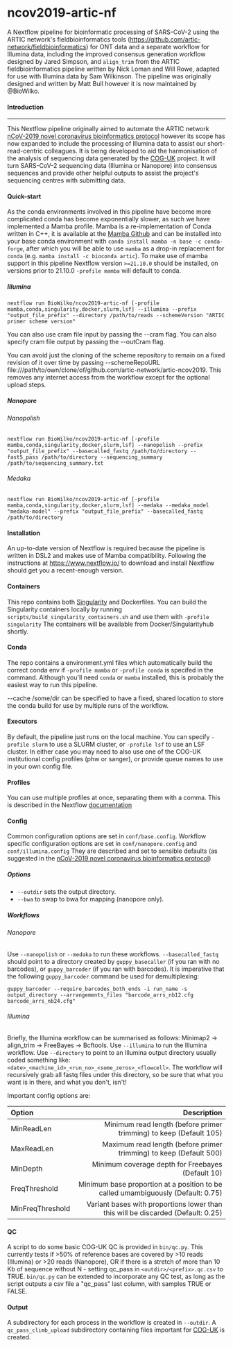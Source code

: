 # ncov2019-artic-nf
A Nextflow pipeline for bioinformatic processing of SARS-CoV-2 using the ARTIC network's fieldbioinformatics tools (https://github.com/artic-network/fieldbioinformatics) for ONT data and a separate workflow for Illumina data, including the improved consensus generation workflow designed by Jared Simpson, and `align_trim` from the ARTIC fieldbioinformatics pipeline written by Nick Loman and Will Rowe, adapted for use with Illumina data by Sam Wilkinson. The pipeline was originally designed and written by Matt Bull however it is now maintained by @BioWilko.


#### Introduction

------------

This Nextflow pipeline originally aimed to automate the ARTIC network [nCoV-2019 novel coronavirus bioinformatics protocol](https://artic.network/ncov-2019/ncov2019-bioinformatics-sop.html "nCoV-2019 novel coronavirus bioinformatics protocol") however its scope has now expanded to include the processing of Illumina data to assist our short-read-centric colleagues. It is being developed to aid the harmonisation of the analysis of sequencing data generated by the [COG-UK](https://github.com/COG-UK) project. It will turn SARS-CoV-2 sequencing data (Illumina or Nanopore) into consensus sequences and provide other helpful outputs to assist the project's sequencing centres with submitting data.
 

#### Quick-start

As the conda environments involved in this pipeline have become more complicated conda has become exponentially slower, as such we have implemented a Mamba profile. Mamba is a re-implementation of Conda written in C++, it is available at the [Mamba Github](https://github.com/mamba-org/mamba) and can be installed into your base conda environment with `conda install mamba -n base -c conda-forge`, after which you will be able to use `mamba` as a drop-in replacement for `conda` (e.g. `mamba install -c bioconda artic`). To make use of mamba support in this pipeline Nextflow version `>=21.10.0` should be installed, on versions prior to 21.10.0 `-profile mamba` will default to conda.

##### Illumina
`nextflow run BioWilko/ncov2019-artic-nf [-profile mamba,conda,singularity,docker,slurm,lsf] --illumina --prefix "output_file_prefix" --directory /path/to/reads --schemeVersion "ARTIC primer scheme version"`

You can also use cram file input by passing the --cram flag.
You can also specify cram file output by passing the --outCram flag.

You can avoid just the cloning of the scheme repository to remain on a fixed revision of it over time by passing --schemeRepoURL file:///path/to/own/clone/of/github.com/artic-network/artic-ncov2019. This removes any internet access from the workflow except for the optional upload steps.

##### Nanopore
###### Nanopolish
`nextflow run BioWilko/ncov2019-artic-nf [-profile mamba,conda,singularity,docker,slurm,lsf] --nanopolish --prefix "output_file_prefix" --basecalled_fastq /path/to/directory --fast5_pass /path/to/directory --sequencing_summary /path/to/sequencing_summary.txt`

###### Medaka
 `nextflow run BioWilko/ncov2019-artic-nf [-profile mamba,conda,singularity,docker,slurm,lsf] --medaka --medaka_model "medaka-model" --prefix "output_file_prefix" --basecalled_fastq /path/to/directory`

#### Installation
An up-to-date version of Nextflow is required because the pipeline is written in DSL2 and makes use of Mamba compatibility. Following the instructions at https://www.nextflow.io/ to download and install Nextflow should get you a recent-enough version. 

#### Containers
This repo contains both [Singularity]("https://sylabs.io/guides/3.0/user-guide/index.html") and Dockerfiles. You can build the Singularity containers locally by running `scripts/build_singularity_containers.sh` and use them with `-profile singularity` The containers will be available from Docker/Singularityhub shortly.

#### Conda
The repo contains a environment.yml files which automatically build the correct conda env if `-profile mamba` or `-profile conda` is specifed in the command. Although you'll need `conda` or `mamba` installed, this is probably the easiest way to run this pipeline.

--cache /some/dir can be specified to have a fixed, shared location to store the conda build for use by multiple runs of the workflow.

#### Executors
By default, the pipeline just runs on the local machine. You can specify `-profile slurm` to use a SLURM cluster, or `-profile lsf` to use an LSF cluster. In either case you may need to also use one of the COG-UK institutional config profiles (phw or sanger), or provide queue names to use in your own config file.

#### Profiles
You can use multiple profiles at once, separating them with a comma. This is described in the Nextflow [documentation](https://www.nextflow.io/docs/latest/config.html#config-profiles) 

#### Config
Common configuration options are set in `conf/base.config`. Workflow specific configuration options are set in `conf/nanopore.config` and `conf/illumina.config` They are described and set to sensible defaults (as suggested in the [nCoV-2019 novel coronavirus bioinformatics protocol](https://artic.network/ncov-2019/ncov2019-bioinformatics-sop.html "nCoV-2019 novel coronavirus bioinformatics protocol"))

##### Options
- `--outdir` sets the output directory.
- `--bwa` to swap to bwa for mapping (nanopore only).

##### Workflows

###### Nanopore
Use `--nanopolish` or `--medaka` to run these workflows. `--basecalled_fastq` should point to a directory created by `guppy_basecaller` (if you ran with no barcodes), or `guppy_barcoder` (if you ran with barcodes). It is imperative that the following `guppy_barcoder` command be used for demultiplexing:

```
guppy_barcoder --require_barcodes_both_ends -i run_name -s output_directory --arrangements_files "barcode_arrs_nb12.cfg barcode_arrs_nb24.cfg"
```

###### Illumina
Briefly, the Illumina workflow can be summarised as follows: Minimap2 -> align_trim -> FreeBayes -> Bcftools. Use `--illumina` to run the Illumina workflow. Use `--directory` to point to an Illumina output directory usually coded something like: `<date>_<machine_id>_<run_no>_<some_zeros>_<flowcell>`. The workflow will recursively grab all fastq files under this directory, so be sure that what you want is in there, and what you don't, isn't! 

Important config options are:

| Option           |                                                                      Description |
| :--------------- | -------------------------------------------------------------------------------: |
| MinReadLen       |               Minimum read length (before primer trimming) to keep (Default 105) |
| MaxReadLen       |               Maximum read length (before primer trimming) to keep (Default 500) |
| MinDepth         |                                Minimum coverage depth for Freebayes (Default 10) |
| FreqThreshold    | Minimum base proportion at a position to be called umambiguously (Default: 0.75) |
| MinFreqThreshold | Variant bases with proportions lower than this will be discarded (Default: 0.25) |

#### QC
A script to do some basic COG-UK QC is provided in `bin/qc.py`. This currently tests if >50% of reference bases are covered by >10 reads (Illumina) or >20 reads (Nanopore), OR if there is a stretch of more than 10 Kb of sequence without N - setting qc_pass in `<outdir>/<prefix>.qc.csv` to TRUE. `bin/qc.py` can be extended to incorporate any QC test, as long as the script outputs a csv file a "qc_pass" last column, with samples TRUE or FALSE.

#### Output
A subdirectory for each process in the workflow is created in `--outdir`. A `qc_pass_climb_upload` subdirectory containing files important for [COG-UK](https://github.com/COG-UK) is created. 
